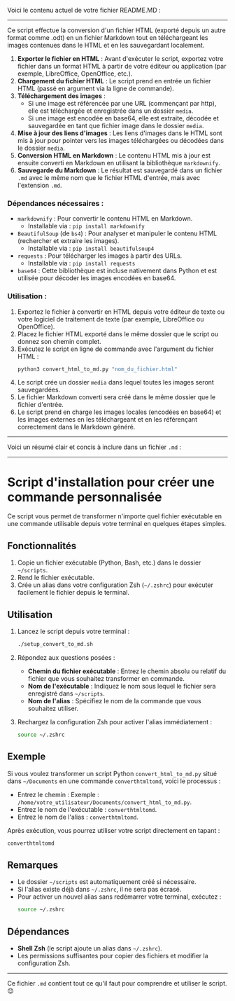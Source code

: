 Voici le contenu actuel de votre fichier README.MD :

---

Ce script effectue la conversion d'un fichier HTML (exporté depuis un autre format comme .odt) en un fichier Markdown tout en téléchargeant les images contenues dans le HTML et en les sauvegardant localement.

1. **Exporter le fichier en HTML** : Avant d'exécuter le script, exportez votre fichier dans un format HTML à partir de votre éditeur ou application (par exemple, LibreOffice, OpenOffice, etc.).
2. **Chargement du fichier HTML** : Le script prend en entrée un fichier HTML (passé en argument via la ligne de commande).
3. **Téléchargement des images** :
   - Si une image est référencée par une URL (commençant par http), elle est téléchargée et enregistrée dans un dossier `media`.
   - Si une image est encodée en base64, elle est extraite, décodée et sauvegardée en tant que fichier image dans le dossier `media`.
4. **Mise à jour des liens d'images** : Les liens d'images dans le HTML sont mis à jour pour pointer vers les images téléchargées ou décodées dans le dossier `media`.
5. **Conversion HTML en Markdown** : Le contenu HTML mis à jour est ensuite converti en Markdown en utilisant la bibliothèque `markdownify`.
6. **Sauvegarde du Markdown** : Le résultat est sauvegardé dans un fichier `.md` avec le même nom que le fichier HTML d'entrée, mais avec l'extension `.md`.

### Dépendances nécessaires :
- `markdownify` : Pour convertir le contenu HTML en Markdown.
  - Installable via : `pip install markdownify`
- `BeautifulSoup` (de `bs4`) : Pour analyser et manipuler le contenu HTML (rechercher et extraire les images).
  - Installable via : `pip install beautifulsoup4`
- `requests` : Pour télécharger les images à partir des URLs.
  - Installable via : `pip install requests`
- `base64` : Cette bibliothèque est incluse nativement dans Python et est utilisée pour décoder les images encodées en base64.

### Utilisation :
1. Exportez le fichier à convertir en HTML depuis votre éditeur de texte ou votre logiciel de traitement de texte (par exemple, LibreOffice ou OpenOffice).
2. Placez le fichier HTML exporté dans le même dossier que le script ou donnez son chemin complet.
3. Exécutez le script en ligne de commande avec l'argument du fichier HTML :
   ```bash
   python3 convert_html_to_md.py "nom_du_fichier.html"
   ```
4. Le script crée un dossier `media` dans lequel toutes les images seront sauvegardées.
5. Le fichier Markdown converti sera créé dans le même dossier que le fichier d'entrée.
6. Le script prend en charge les images locales (encodées en base64) et les images externes en les téléchargeant et en les référençant correctement dans le Markdown généré.

---
Voici un résumé clair et concis à inclure dans un fichier `.md` :  

---

# Script d'installation pour créer une commande personnalisée

Ce script vous permet de transformer n'importe quel fichier exécutable en une commande utilisable depuis votre terminal en quelques étapes simples.

## Fonctionnalités

1. Copie un fichier exécutable (Python, Bash, etc.) dans le dossier `~/scripts`.
2. Rend le fichier exécutable.
3. Crée un alias dans votre configuration Zsh (`~/.zshrc`) pour exécuter facilement le fichier depuis le terminal.

## Utilisation

1. Lancez le script depuis votre terminal :
   ```bash
   ./setup_convert_to_md.sh
   ```

2. Répondez aux questions posées :
   - **Chemin du fichier exécutable** : Entrez le chemin absolu ou relatif du fichier que vous souhaitez transformer en commande.
   - **Nom de l'exécutable** : Indiquez le nom sous lequel le fichier sera enregistré dans `~/scripts`.
   - **Nom de l'alias** : Spécifiez le nom de la commande que vous souhaitez utiliser.

3. Rechargez la configuration Zsh pour activer l'alias immédiatement :
   ```bash
   source ~/.zshrc
   ```

## Exemple

Si vous voulez transformer un script Python `convert_html_to_md.py` situé dans `~/Documents` en une commande `converthtmltomd`, voici le processus :

- Entrez le chemin : Exemple : `/home/votre_utilisateur/Documents/convert_html_to_md.py`.
- Entrez le nom de l'exécutable : `converthtmltomd`.
- Entrez le nom de l'alias : `converthtmltomd`.

Après exécution, vous pourrez utiliser votre script directement en tapant :  
```bash
converthtmltomd
```

## Remarques

- Le dossier `~/scripts` est automatiquement créé si nécessaire.
- Si l'alias existe déjà dans `~/.zshrc`, il ne sera pas écrasé.
- Pour activer un nouvel alias sans redémarrer votre terminal, exécutez :
  ```bash
  source ~/.zshrc
  ```

## Dépendances

- **Shell Zsh** (le script ajoute un alias dans `~/.zshrc`).
- Les permissions suffisantes pour copier des fichiers et modifier la configuration Zsh.

--- 

Ce fichier `.md` contient tout ce qu'il faut pour comprendre et utiliser le script. 😊

